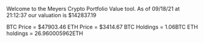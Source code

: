 Welcome to the Meyers Crypto Portfolio Value tool. 
As of 09/18/21 at 21:12:37 our valuation is $142837.19 

BTC Price = $47903.46
 ETH Price = $3414.67
BTC Holdings = 1.06BTC
 ETH holdings = 26.960005962ETH 
